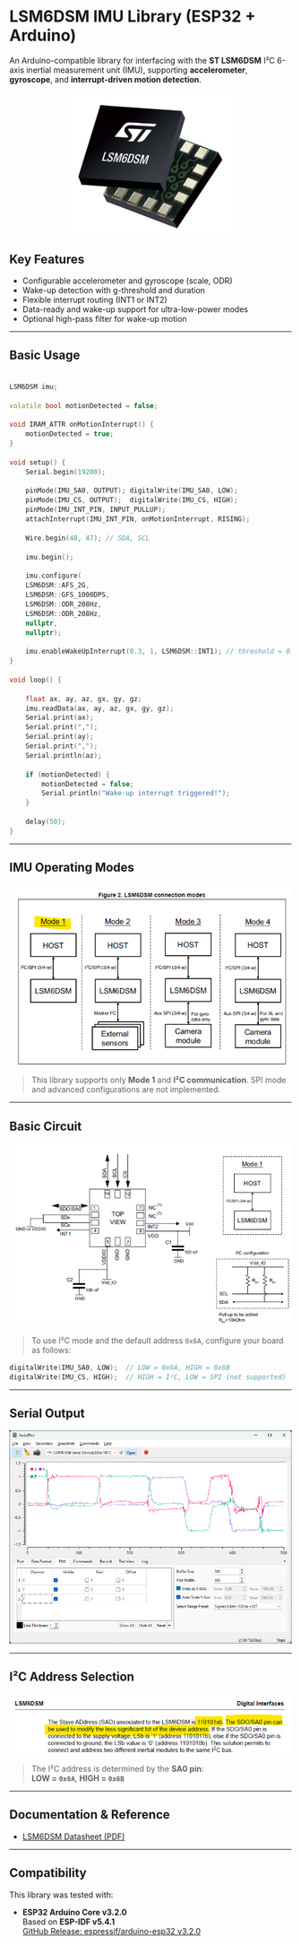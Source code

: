 # LSM6DSM IMU Library (ESP32 + Arduino)

An Arduino-compatible library for interfacing with the **ST LSM6DSM** I²C 6-axis inertial measurement unit (IMU), supporting **accelerometer**, **gyroscope**, and **interrupt-driven motion detection**.

<p align="center">
  <img src="assets/part.png" alt="Part Image" width="300">
</p>

## Key Features

- Configurable accelerometer and gyroscope (scale, ODR)
- Wake-up detection with g-threshold and duration
- Flexible interrupt routing (INT1 or INT2)
- Data-ready and wake-up support for ultra-low-power modes
- Optional high-pass filter for wake-up motion

---

## Basic Usage

```cpp

LSM6DSM imu;

volatile bool motionDetected = false;

void IRAM_ATTR onMotionInterrupt() {
    motionDetected = true;
}

void setup() {
    Serial.begin(19200);

    pinMode(IMU_SA0, OUTPUT); digitalWrite(IMU_SA0, LOW);
    pinMode(IMU_CS, OUTPUT);  digitalWrite(IMU_CS, HIGH);
    pinMode(IMU_INT_PIN, INPUT_PULLUP);
    attachInterrupt(IMU_INT_PIN, onMotionInterrupt, RISING);

    Wire.begin(48, 47); // SDA, SCL

    imu.begin();

    imu.configure(
    LSM6DSM::AFS_2G,
    LSM6DSM::GFS_1000DPS,
    LSM6DSM::ODR_208Hz,
    LSM6DSM::ODR_208Hz,
    nullptr,
    nullptr);

    imu.enableWakeUpInterrupt(0.3, 1, LSM6DSM::INT1); // threshold = 0.3g, duration = 1 ODR cycle, routed to INT1
}

void loop() {

    float ax, ay, az, gx, gy, gz;
    imu.readData(ax, ay, az, gx, gy, gz);
    Serial.print(ax);
    Serial.print(",");
    Serial.print(ay);
    Serial.print(",");
    Serial.println(az);

    if (motionDetected) {
        motionDetected = false;
        Serial.println("Wake-up interrupt triggered!");
    }

    delay(50);
}
```

---

## IMU Operating Modes

![LSM6DSM Modes](assets/modes.png)

> This library supports only **Mode 1** and **I²C communication**. SPI mode and advanced configurations are not implemented.

---

## Basic Circuit

![LSM6DSM Circuit](assets/circuit.png)

> To use I²C mode and the default address `0x6A`, configure your board as follows:

```cpp
digitalWrite(IMU_SA0, LOW);  // LOW = 0x6A, HIGH = 0x6B
digitalWrite(IMU_CS, HIGH);  // HIGH = I²C, LOW = SPI (not supported)
```


---

## Serial Output

![LSM6DSM Serial Plot](assets/serial-plot.png)

---

## I²C Address Selection

![LSM6DSM I2C Address](assets/addr.png)

> The I²C address is determined by the **SA0 pin**:  
> **LOW = `0x6A`**, **HIGH = `0x6B`**

---

## Documentation & Reference

- [LSM6DSM Datasheet (PDF)](assets/LSM6DSM.pdf)

---

## Compatibility

This library was tested with:

- **ESP32 Arduino Core v3.2.0**  
  Based on **ESP-IDF v5.4.1**  
  [GitHub Release: espressif/arduino-esp32 v3.2.0](https://github.com/espressif/arduino-esp32/releases/tag/3.2.0)
